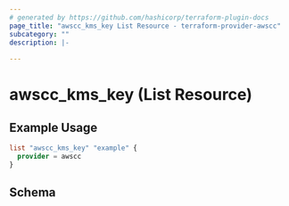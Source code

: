 ```yaml
---
# generated by https://github.com/hashicorp/terraform-plugin-docs
page_title: "awscc_kms_key List Resource - terraform-provider-awscc"
subcategory: ""
description: |-
  
---
```


# awscc_kms_key (List Resource)



## Example Usage

```terraform
list "awscc_kms_key" "example" {
  provider = awscc
}
```

<!-- schema generated by tfplugindocs -->
## Schema

